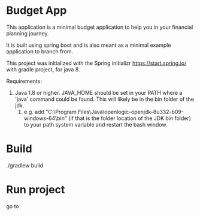 # Budget App 
This application is a minimal budget application to help you in your financial planning journey.

It is built using spring boot and is also meant as a minimal example application to branch from.

This project was initialized with the Spring initializr https://start.spring.io/ with gradle project, for java 8.

Requirements:
1. Java 1.8 or higher. JAVA_HOME should be set in your PATH where a 'java' command could be found. This will likely be in the bin folder of the jdk.
   1. e.g. add "C:\Program Files\Java\openlogic-openjdk-8u332-b09-windows-64\bin" (if that is the folder location of the JDK bin folder) to your path system variable and restart the bash window.

# Build
./gradlew build
# Run project
go to 


